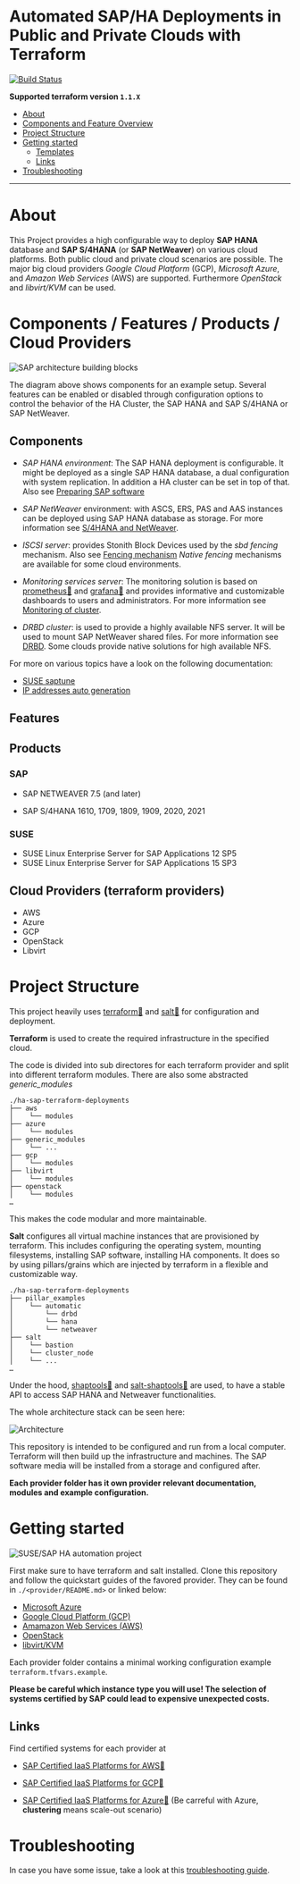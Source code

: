 # Automated SAP/HA Deployments in Public and Private Clouds with Terraform

[![Build Status](https://github.com/SUSE/ha-sap-terraform-deployments/workflows/CI%20tests/badge.svg)](https://github.com/SUSE/ha-sap-terraform-deployments/actions)

**Supported terraform version  `1.1.X`**

* [About](#about)
* [Components and Feature Overview](#components-and-feature-overview)
* [Project Structure](#project-structure)
* [Getting started](#getting-started)
   * [Templates](#templates)
   * [Links](#links)
* [Troubleshooting](#troubleshooting)

___

# About

This Project provides a high configurable way to deploy **SAP HANA**
database and **SAP S/4HANA** (or **SAP NetWeaver**) on various
cloud platforms. Both public cloud and private cloud scenarios are
possible. The major big cloud providers _Google Cloud Platform_
(GCP), _Microsoft Azure_, and _Amazon Web Services_ (AWS) are
supported.  Furthermore _OpenStack_ and _libvirt/KVM_ can be used.


# Components / Features / Products / Cloud Providers

![SAP architecture building blocks](doc/sap-architecture-building-blocks.png)

The diagram above shows components for an example setup. Several
features can be enabled or disabled through configuration options to
control the behavior of the HA Cluster, the SAP HANA and SAP S/4HANA
or SAP NetWeaver.

## Components

 - _SAP HANA environment_: The SAP HANA deployment is configurable. It
   might be deployed as a single SAP HANA database, a dual
   configuration with system replication. In addition a HA cluster can
   be set in top of that. Also see [Preparing SAP software](doc/sap_software.md)

 - _SAP NetWeaver_ environment: with ASCS, ERS, PAS and AAS instances
   can be deployed using SAP HANA database as storage. For more
   information see [S/4HANA and NetWeaver](doc/netweaver.md).

 - _ISCSI server_: provides Stonith Block Devices used by the
   _sbd fencing_ mechanism. Also see [Fencing mechanism](doc/fencing.md)
   _Native fencing_ mechanisms are available for some cloud environments.

 - _Monitoring services server_: The monitoring solution is based on
   [prometheus🔗](https://prometheus.io) and
   [grafana🔗](https://grafana.com/) and provides informative and
   customizable dashboards to users and administrators. For
   more information see [Monitoring of cluster](doc/monitoring.md).

 - _DRBD cluster_: is used to provide a highly available NFS server.
   It will be used to mount SAP NetWeaver shared files. For more
   information see [DRBD](doc/drbd.md).
   Some clouds provide native solutions for high available NFS.

For more on various topics have a look on the following documentation:

   - [SUSE saptune](doc/saptune.md)
   - [IP addresses auto generation](doc/ip_autogeneration.md)

## Features

## Products

### SAP

* SAP NETWEAVER 7.5 (and later)

* SAP S/4HANA 1610, 1709, 1809, 1909, 2020, 2021

### SUSE

* SUSE Linux Enterprise Server for SAP Applications 12 SP5
* SUSE Linux Enterprise Server for SAP Applications 15 SP3

## Cloud Providers (terraform providers)

* AWS
* Azure
* GCP
* OpenStack
* Libvirt 


# Project Structure

This project heavily uses [terraform🔗](https://www.terraform.io/) and
[salt🔗](https://www.saltstack.com/) for configuration and deployment.

**Terraform** is used to create the required infrastructure in the specified cloud.

The code is divided into sub directores for each terraform provider and 
split into different terraform modules. There are also some abstracted _generic_modules_

```
./ha-sap-terraform-deployments
├── aws
│    └── modules
├── azure
│    └── modules
├── generic_modules
│    └── ...
├── gcp
│    └── modules
├── libvirt
│    └── modules
├── openstack
│    └── modules
…
```

This makes the code modular and more maintainable.

**Salt** configures all virtual machine instances that are provisioned by terraform.
This includes configuring the operating system, mounting filesystems,
installing SAP software, installing HA components.
It does so by using pillars/grains which are injected by terraform
in a flexible and customizable way.

```
./ha-sap-terraform-deployments
├── pillar_examples
│    └── automatic
│        └── drbd
│        └── hana
│        └── netweaver
├── salt
│    └── bastion
│    └── cluster_node
│    └── ...
…
```

Under the hood, [shaptools🔗](https://github.com/SUSE/shaptools) and [salt-shaptools🔗](https://github.com/SUSE/salt-shaptools) are used, to have a stable API to access
SAP HANA and Netweaver functionalities.

The whole architecture stack can be seen here:

![Architecture](doc/project-architecture.png)


This repository is intended to be configured and run from a local
computer. Terraform will then build up the infrastructure and
machines. The SAP software media will be installed from a storage and
configured after.


**Each provider folder has it own provider relevant documentation,**
**modules and example configuration.**


# Getting started 

![SUSE/SAP HA automation project](doc/suse-sap-ha-automation-project.png)

First make sure to have terraform and salt installed. Clone this
repository and follow the quickstart guides of the favored provider.
They can be found in `./<provider/README.md>` or linked below:

  - [Microsoft Azure](azure/README.md#quickstart)
  - [Google Cloud Platform (GCP)](gcpazure/README.md#quickstart)
  - [Amamazon Web Services (AWS)](aws/README.md#quickstart)
  - [OpenStack](openstackaws/README.md#quickstart)
  - [libvirt/KVM](libvirtaws/README.md#quickstart)

Each provider folder contains a minimal working configuration example
`terraform.tfvars.example`.

**Please be careful which instance type you will use! The selection of
systems certified by SAP could lead to expensive unexpected costs.**


## Links

Find certified systems for each provider at 

 - [SAP Certified IaaS Platforms for AWS🔗](https://www.sap.com/dmc/exp/2014-09-02-hana-hardware/enEN/iaas.html#categories=Amazon%20Web%20Services)

 - [SAP Certified IaaS Platforms for GCP🔗](https://www.sap.com/dmc/exp/2014-09-02-hana-hardware/enEN/iaas.html#categories=Google%20Cloud%20Platform)

 - [SAP Certified IaaS Platforms for Azure🔗](https://www.sap.com/dmc/exp/2014-09-02-hana-hardware/enEN/iaas.html#categories=Microsoft%20Azure) (Be carreful with Azure, **clustering** means scale-out scenario)


# Troubleshooting

In case you have some issue, take a look at this [troubleshooting guide](doc/troubleshooting.md).

